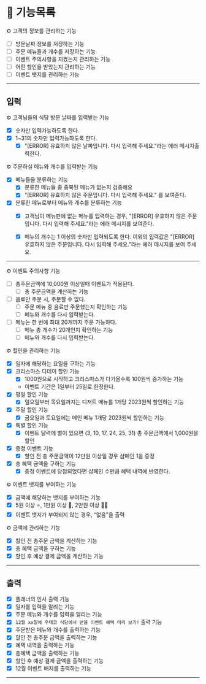 # 📜 기능목록

⚙️ 고객의 정보를 관리하는 기능

- [ ]  방문날짜 정보를 저장하는 기능
- [ ]  주문 메뉴들과 개수를 저장하는 기능
- [ ]  이벤트 주의사항을 지켰는지 관리하는 기능
- [ ]  어떤 할인을 받았는지 관리하는 기능
- [ ]  이벤트 뱃지를 관리하는 기능

---

## 입력

⚙️ 고객님들의 식당 방문 날짜를 입력받는 기능

- [x]  숫자만 입력가능하도록 한다.
- [x]  1~31의 숫자만 입력가능하도록 한다.
    - [x]  "[ERROR] 유효하지 않은 날짜입니다. 다시 입력해 주세요."라는 에러 메시지출력한다.

⚙️ 주문하실 메뉴와 개수를 입력받는 기능

- [x]  메뉴들을 분류하는 기능
    - [x]  분류한 메뉴들 중 중복된 메뉴가 없는지 검증해요
    - [x]  "[ERROR] 유효하지 않은 주문입니다. 다시 입력해 주세요." 를 보여준다.
- [x]  분류한 메뉴로부터 메뉴와 개수를 분류하는 기능
    - [x]  고객님이 메뉴판에 없는 메뉴를 입력하는 경우,
      "[ERROR] 유효하지 않은 주문입니다. 다시 입력해 주세요."라는 에러 메시지를 보여준다.
    - [x]  메뉴의 개수는 1 이상의 숫자만 입력되도록 한다.
      이외의 입력값은 "[ERROR] 유효하지 않은 주문입니다. 다시 입력해 주세요."라는
      에러 메시지를 보여 주세요.


---

⚙️ 이벤트 주의사항 기능

- [ ]  총주문금액에 10,000원 이상일때 이벤트가 적용된다.
    - [ ]  총 주문금액을 계산하는 기능
- [ ]  음료만 주문 시, 주문할 수 없다.
    - [ ]  주문 메뉴 중 음료만 주문했는지 확인하는 기능
    - [ ]  메뉴와 개수를 다시 입력받는다.
- [ ]  메뉴는 한 번에 최대 20개까지 주문 가능하다.
    - [ ]  메뉴 총 개수가 20개인지 확인하는 기능
    - [ ]  메뉴와 개수를 다시 입력받는다.

⚙️ 할인을 관리하는 기능

- [x]  일자에 해당하는 요일을 구하는 기능
- [x]  크리스마스 디데이 할인 기능
    - [x]  1000원으로 시작하고 크리스마스가 다가올수록 100원씩 증가하는 기능
    - 이벤트 기간은 1일부터 25일로 한정한다.
- [x]  평일 할인 기능
    - [x]  일요일부터 목요일까지는 디저트 메뉴를 1개당 2023원씩 할인하는 기능
- [x]  주말 할인 기능
    - [x]  금요일과 토요일에는 메인 메뉴 1개당 2023원씩 할인하는 기능
- [x]  특별 할인 기능
    - [x]  이벤트 달력에 별이 있으면 (3, 10, 17, 24, 25, 31) 총 주문금액에서 1,000원을 할인
- [x]  증정 이벤트 기능
    - [x]  할인 전 총 주문금액이 12만원 이상일 경우 샴페인 1을 증정
- [x]  총 혜택 금액을 구하는 기능
    - [x]  증정 이벤트에 당첨되었다면 샴페인 수만큼 혜택 내역에 반영한다.

⚙️ 이벤트 뱃지를 부여하는 기능

- [x]  금액에 해당하는 뱃지를 부여하는 기능
- [x]  5원 이상 ⭐, 1만원 이상 🎄, 2만원 이상 🧑‍🎄
- [x]  이벤트 뱃지가 부여되지 않는 경우, “없음”을 출력

⚙️ 금액에 관리하는 기능

- [x]  할인 전 총주문 금액을 계산하는 기능
- [x]  총 혜택 금액을 구하는 기능
- [x]  할인 후 예상 결제 금액을 계산하는 기능

---

## 출력

- [x]  플래너의 인사 출력 기능
- [x]  일자를 입력을 알리는 기능
- [x]  주문 메뉴와 개수를 입력을 알리는 기능
- [x]  `12월 xx일에 우테코 식당에서 받을 이벤트 혜택 미리 보기!` 출력 기능
- [x]  주문받은 메뉴와 개수를 출력하는 기능
- [x]  할인 전 총주문 금액을 출력하는 기능
- [x]  혜택 내역을 출력하는 기능
- [x]  총혜택 금액을 출력하는 기능
- [x]  할인 후 예상 결제 금액을 출력하는 기능
- [x]  12월 이벤트 배지를 출력하는 기능

---